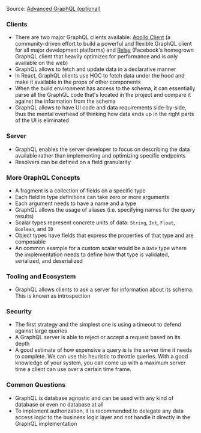 Source: [Advanced GraphQL (optional)](https://www.howtographql.com/advanced/0-clients/)

### Clients
- There are two major GraphQL clients available: [Apollo Client](https://github.com/apollographql/apollo-client) (a community-driven effort to build a powerful and flexible GraphQL client for all major development platforms) and [Relay](https://facebook.github.io/relay/) (Facebook's homegrown GraphQL client that heavily optimizes for performance and is only available on the web)
- GraphQL allows to fetch and update data in a declarative manner
- In React, GraphQL clients use HOC to fetch data under the hood and make it available in the props of other components
- When the build environment has access to the schema, it can essentially parse all the GraphQL code that's located in the project and compare it against the information from the schema
- GraphQL allows to have UI code and data requirements side-by-side, thus the mental overhead of thinking how data ends up in the right parts of the UI is eliminated

### Server
- GraphQL enables the server developer to focus on describing the data available rather than implementing and optimizing specific endpoints
- Resolvers can be defined on a field granularity

### More GraphQL Concepts
- A fragment is a collection of fields on a specific type
- Each field in type definitions can take zero or more arguments
- Each argument needs to have a name and a type
- GraphQL allows the usage of aliases (i.e. specifying names for the query results)
- Scalar types represent concrete units of data: `String`, `Int`, `Float`, `Boolean`, and `ID`
- Object types have fields that express the properties of that type and are composable
- An common example for a custom scalar would be a `Date` type where the implementation needs to define how that type is validated, serialized, and deserialized

### Tooling and Ecosystem
- GraphQL allows clients to ask a server for information about its schema. This is known as introspection

### Security
- The first strategy and the simplest one is using a timeout to defend against large queries
- A GraphQL server is able to reject or accept a request based on its depth
- A good estimate of how expensive a query is is the server time it needs to complete. We can use this heuristic to throttle queries. With a good knowledge of your system, you can come up with a maximum server time a client can use over a certain time frame.

### Common Questions
- GraphQL is database agnostic and can be used with any kind of database or even no database at all
- To implement authorization, it is recommended to delegate any data access logic to the business logic layer and not handle it directly in the GraphQL implementation

